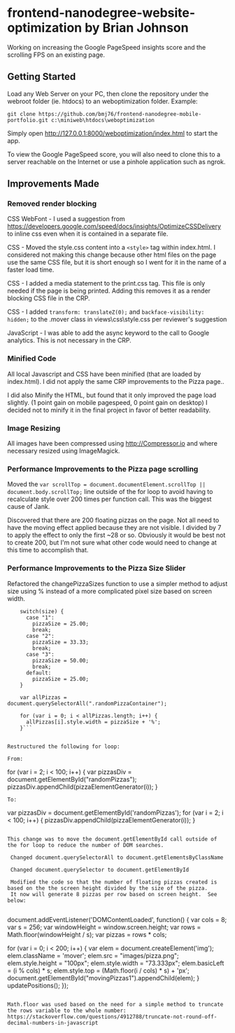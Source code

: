 # frontend-nanodegree-website-optimization by Brian Johnson

Working on increasing the Google PageSpeed insights score and the scrolling FPS on an existing page.

## Getting Started
Load any Web Server on your PC, then clone the repository under the webroot 
folder (ie. htdocs) to an weboptimization folder.  Example:

`git clone https://github.com/bmj76/frontend-nanodegree-mobile-portfolio.git c:\miniweb\htdocs\weboptimization`

Simply open http://127.0.0.1:8000/weboptimization/index.html to start the app.

To view the Google PageSpeed score, you will also need to clone this to a server reachable on the Internet or use a pinhole application such as ngrok.

## Improvements Made

### Removed render blocking

CSS WebFont - I used a suggestion from https://developers.google.com/speed/docs/insights/OptimizeCSSDelivery to inline css even when it is contained in a separate file.

CSS - Moved the style.css content into a `<style>` tag within index.html.  I considered not making this change because other html files on the page use the same CSS file, but it is short enough so I went for it in the name of a faster load time.

CSS - I added a media statement to the print.css tag.  This file is only needed if the page is being printed.  Adding this removes it as a render blocking CSS file in the CRP.

CSS - I added `transform: translateZ(0);` and `backface-visibility: hidden;` to the .mover class in views\css\style.css per reviewer's suggestion

JavaScript - I was able to add the async keyword to the call to Google analytics.  This is not necessary in the CRP.

### Minified Code

All local Javascript and CSS have been minified (that are loaded by index.html).  I did not apply the same CRP improvements to the Pizza page..  

I did also Minify the HTML, but found that it only improved the page load slightly.  (1 point gain on mobile pagespeed, 0 point gain on desktop) I decided not to minify it in the final project in favor of better readability.

### Image Resizing

All images have been compressed using http://Compressor.io and where necessary resized using ImageMagick.

### Performance Improvements to the Pizza page scrolling

Moved the `var scrollTop = document.documentElement.scrollTop || document.body.scrollTop;` line outside of the for loop to avoid having to recalculate style over 200 times per function call.  This was the biggest cause of Jank.

Discovered that there are 200 floating pizzas on the page.  Not all need to have the moving effect applied because they are not visible.  I divided by 7 to apply the effect to only the first ~28 or so.  Obviously it would be best not to create 200, but I'm not sure what other code would need to change at this time to accomplish that.  

### Performance Improvements to the Pizza Size Slider

Refactored the changePizzaSizes function to use a simpler method to adjust size using % instead of a more complicated pixel size based on screen width.

``` // Based on size, set a % to use
    switch(size) {
      case "1":
        pizzaSize = 25.00;
        break;
      case "2":
        pizzaSize = 33.33;
        break;
      case "3":
        pizzaSize = 50.00;
        break;
      default:
        pizzaSize = 25.00;
    }

    var allPizzas = document.querySelectorAll(".randomPizzaContainer");

    for (var i = 0; i < allPizzas.length; i++) {
      allPizzas[i].style.width = pizzaSize + '%';
    }```


Restructured the following for loop:

From:
```
for (var i = 2; i < 100; i++) {
  var pizzasDiv = document.getElementById("randomPizzas");
  pizzasDiv.appendChild(pizzaElementGenerator(i));
}
```
To:
```
var pizzasDiv = document.getElementById('randomPizzas');
for (var i = 2; i < 100; i++) {
     pizzasDiv.appendChild(pizzaElementGenerator(i));
}
```

This change was to move the document.getElementById call outside of the for loop to reduce the number of DOM searches.

 Changed document.querySelectorAll to document.getElementsByClassName

 Changed document.querySelector to document.getElementById

 Modified the code so that the number of floating pizzas created is based on the the screen height divided by the size of the pizza.
 It now will generate 8 pizzas per row based on screen height.  See below:
 
 ```
  document.addEventListener('DOMContentLoaded', function() {
  var cols = 8;
  var s = 256;
  var windowHeight = window.screen.height;
  var rows = Math.floor(windowHeight / s);
  var pizzas = rows * cols;
 
  for (var i = 0; i < 200; i++) {
    var elem = document.createElement('img');
    elem.className = 'mover';
    elem.src = "images/pizza.png";
    elem.style.height = "100px";
    elem.style.width = "73.333px";
    elem.basicLeft = (i % cols) * s;
    elem.style.top = (Math.floor(i / cols) * s) + 'px';
    document.getElementById("movingPizzas1").appendChild(elem);
  }
  updatePositions();
});
```

Math.floor was used based on the need for a simple method to truncate the rows variable to the whole number: 
https://stackoverflow.com/questions/4912788/truncate-not-round-off-decimal-numbers-in-javascript
